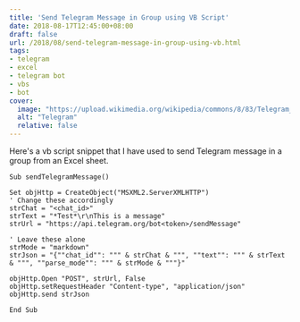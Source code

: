 ```yaml
---
title: 'Send Telegram Message in Group using VB Script'
date: 2018-08-17T12:45:00+08:00
draft: false
url: /2018/08/send-telegram-message-in-group-using-vb.html
tags:
- telegram
- excel
- telegram bot
- vbs
- bot
cover:
  image: "https://upload.wikimedia.org/wikipedia/commons/8/83/Telegram_2019_Logo.svg"
  alt: "Telegram"
  relative: false
---
```


Here's a vb script snippet that I have used to send Telegram message in a group from an Excel sheet.

```
Sub sendTelegramMessage()

Set objHttp = CreateObject("MSXML2.ServerXMLHTTP")
' Change these accordingly
strChat = "<chat_id>"
strText = "*Test*\r\nThis is a message"
strUrl = "https://api.telegram.org/bot<token>/sendMessage"

' Leave these alone
strMode = "markdown"
strJson = "{""chat_id"": """ & strChat & """, ""text"": """ & strText & """, ""parse_mode"": """ & strMode & """}"

objHttp.Open "POST", strUrl, False
objHttp.setRequestHeader "Content-type", "application/json"
objHttp.send strJson

End Sub
```